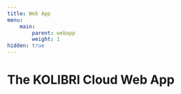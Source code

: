 ```yaml
---
title: Web App
menu:
    main:
        parent: webapp
        weight: 1
hidden: true
---
```


# The KOLIBRI Cloud Web App

